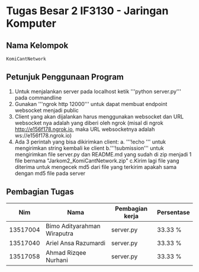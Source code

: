# Tugas Besar 2 IF3130 - Jaringan Komputer

## Nama Kelompok 
    KomiCantNetwork

## Petunjuk Penggunaan Program 
1. Untuk menjalankan server pada localhost ketik '''python server.py''' pada commandline
2. Gunakan '''ngrok http 12000''' untuk dapat membuat endpoint websocket menjadi public
3. Client yang akan dijalankan harus menggunakan websocket dan URL websocket nya adalah yang diberi oleh ngrok (misal di ngrok http://e156f178.ngrok.io, maka URL websocketnya adalah ws://e156f178.ngrok.io)
4. Ada 3 perintah yang bisa dikirimkan client:
    a. '''!echo <string>''' untuk mengirimkan string kembali ke client 
    b.'''!submission''' untuk mengirimkan file server.py dan README.md yang sudah di zip menjadi 1 file bernama "Jarkom2_KomiCantNetwork.zip"
    c.Kirim lagi file yang diterima untuk mengecek md5 dari file yang terkirim apakah sama dengan md5 file pada server

## Pembagian Tugas

|Nim     |Nama                       |Pembagian kerja|Persentase|
|--------|---------------------------|---------------|----------|
|13517004|Bimo Adityarahman Wiraputra| server.py     |33.33 %   |
|13517040|Ariel Ansa Razumardi       | server.py     |33.33 %   |
|13517058|Ahmad Rizqee Nurhani       | server.py     |33.33 %   |